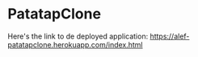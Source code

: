 # PatatapClone

Here's the link to de deployed application:
https://alef-patatapclone.herokuapp.com/index.html
